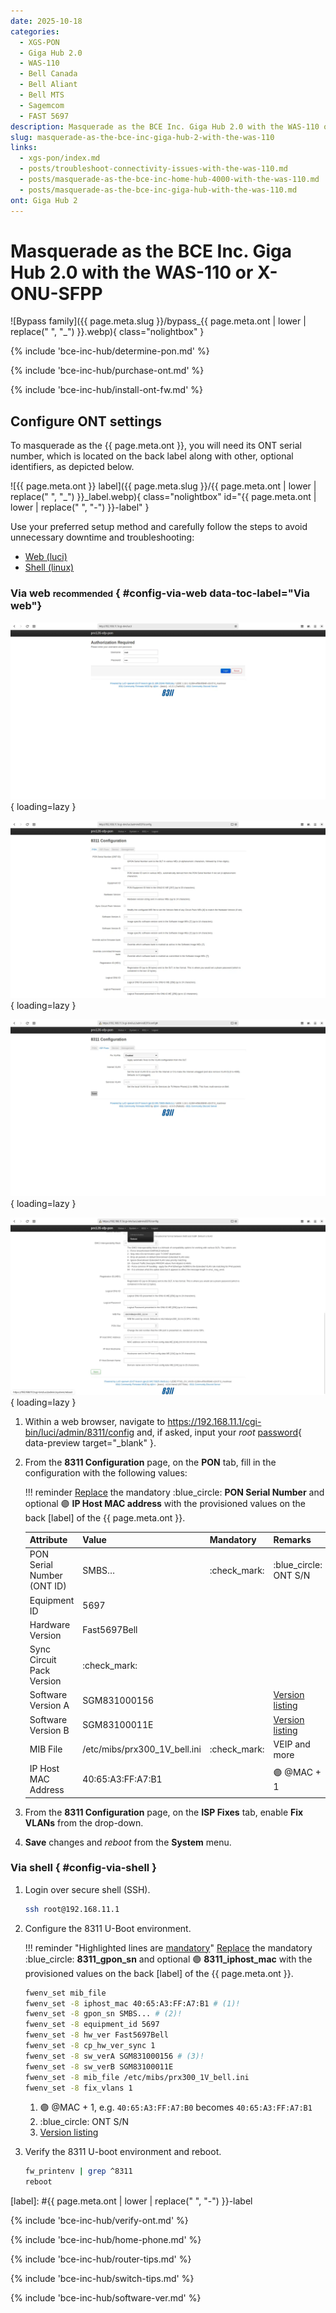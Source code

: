 ```yaml
---
date: 2025-10-18
categories:
  - XGS-PON
  - Giga Hub 2.0
  - WAS-110
  - Bell Canada
  - Bell Aliant
  - Bell MTS
  - Sagemcom
  - FAST 5697
description: Masquerade as the BCE Inc. Giga Hub 2.0 with the WAS-110 or X-ONU-SFPP
slug: masquerade-as-the-bce-inc-giga-hub-2-with-the-was-110
links:
  - xgs-pon/index.md
  - posts/troubleshoot-connectivity-issues-with-the-was-110.md
  - posts/masquerade-as-the-bce-inc-home-hub-4000-with-the-was-110.md
  - posts/masquerade-as-the-bce-inc-giga-hub-with-the-was-110.md
ont: Giga Hub 2
---
```


# Masquerade as the BCE Inc. Giga Hub 2.0 with the WAS-110 or X-ONU-SFPP

![Bypass family]({{ page.meta.slug }}/bypass_{{ page.meta.ont | lower | replace(" ", "_") }}.webp){ class="nolightbox" }

<!-- more -->
<!-- nocont -->

{% include 'bce-inc-hub/determine-pon.md' %}

{% include 'bce-inc-hub/purchase-ont.md' %}

{% include 'bce-inc-hub/install-ont-fw.md' %}

## Configure ONT settings

To masquerade as the {{ page.meta.ont }}, you will need its ONT serial number, which is located on the back label along
with other, optional identifiers, as depicted below.

![{{ page.meta.ont }} label]({{ page.meta.slug }}/{{ page.meta.ont | lower | replace(" ", "_") }}_label.webp){ class="nolightbox" id="{{ page.meta.ont | lower | replace(" ", "-") }}-label" }

Use your preferred setup method and carefully follow the steps to avoid unnecessary downtime and troubleshooting:

* [Web (luci)](#config-via-web)
* [Shell (linux)](#config-via-shell)

### Via web <small>recommended</small> { #config-via-web data-toc-label="Via web"}

<div class="swiper" markdown>

<div class="swiper-slide" markdown>

![WAS-110 login](shared-assets/was_110_luci_login.webp){ loading=lazy }

</div>

<div class="swiper-slide" markdown>

![WAS-110 8311 configuration](shared-assets/was_110_luci_config.webp){ loading=lazy }

</div>

<div class="swiper-slide" markdown>

![WAS-110 8311 configuration ISP fixes](shared-assets/was_110_luci_config_fixes.webp){ loading=lazy }

</div>

<div class="swiper-slide" markdown>

![WAS-110 8311 reboot](shared-assets/was_110_luci_reboot.webp){ loading=lazy }

</div>

</div>

1. Within a web browser, navigate to
   <https://192.168.11.1/cgi-bin/luci/admin/8311/config>
   and, if asked, input your *root* [password]{ data-preview target="_blank" }.

2. From the __8311 Configuration__ page, on the __PON__ tab, fill in the configuration with the following values:

    !!! reminder
        <ins>Replace</ins> the mandatory :blue_circle: __PON Serial Number__ and optional :purple_circle:
        __IP Host MAC address__ with the provisioned values on the back [label] of the {{ page.meta.ont }}.

    | Attribute                  | Value                        | Mandatory    | Remarks                         |
    | -------------------------- | ---------------------------- | ------------ | ------------------------------- |
    | PON Serial Number (ONT ID) | SMBS&hellip;                 | :check_mark: | :blue_circle: ONT S/N           |
    | Equipment ID               | 5697                         |              |                                 |
    | Hardware Version           | Fast5697Bell                 |              |                                 |
    | Sync Circuit Pack Version  | :check_mark:                 |              |                                 |
    | Software Version A         | SGM831000156                 |              | [Version listing]               |
    | Software Version B         | SGM83100011E                 |              | [Version listing]               |
    | MIB File                   | /etc/mibs/prx300_1V_bell.ini | :check_mark: | VEIP and more                   |
    | IP Host MAC Address        | 40:65:A3:FF:A7:B1            |              | :purple_circle: @MAC + 1        |

3. From the __8311 Configuration__ page, on the __ISP Fixes__ tab, enable __Fix VLANs__ from the drop-down.

4. __Save__ changes and *reboot* from the __System__ menu.

### Via shell { #config-via-shell }

1. Login over secure shell (SSH).

    ``` sh
    ssh root@192.168.11.1
    ```

2. Configure the 8311 U-Boot environment.

    !!! reminder "Highlighted lines are <ins>mandatory</ins>"
        <ins>Replace</ins> the mandatory :blue_circle: __8311_gpon_sn__ and optional :purple_circle:
        __8311_iphost_mac__ with the provisioned values on the back [label] of the {{ page.meta.ont }}.

    ``` sh hl_lines="1 3 9 10"
    fwenv_set mib_file
    fwenv_set -8 iphost_mac 40:65:A3:FF:A7:B1 # (1)!
    fwenv_set -8 gpon_sn SMBS... # (2)!
    fwenv_set -8 equipment_id 5697
    fwenv_set -8 hw_ver Fast5697Bell
    fwenv_set -8 cp_hw_ver_sync 1
    fwenv_set -8 sw_verA SGM831000156 # (3)!
    fwenv_set -8 sw_verB SGM83100011E
    fwenv_set -8 mib_file /etc/mibs/prx300_1V_bell.ini
    fwenv_set -8 fix_vlans 1
    ```

    1. :purple_circle: @MAC + 1, e.g. `40:65:A3:FF:A7:B0` becomes `40:65:A3:FF:A7:B1`
    2. :blue_circle: ONT S/N
    3. [Version listing]

3. Verify the 8311 U-boot environment and reboot.

    ``` sh
    fw_printenv | grep ^8311
    reboot
    ```

  [Version listing]: #software-versions
  [password]: ../xgs-pon/ont/bfw-solutions/was-110.md#web-credentials
  [label]: #{{ page.meta.ont | lower | replace(" ", "-") }}-label

{% include 'bce-inc-hub/verify-ont.md' %}

{% include 'bce-inc-hub/home-phone.md' %}

{% include 'bce-inc-hub/router-tips.md' %}

{% include 'bce-inc-hub/switch-tips.md' %}

{% include 'bce-inc-hub/software-ver.md' %}
